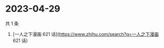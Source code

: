 # 2023-04-29

共 1 条

<!-- BEGIN -->
<!-- 最后更新时间 Sat Apr 29 2023 04:03:09 GMT+0800 (China Standard Time) -->

1. [一人之下漫画 621 话](https://www.zhihu.com/search?q=一人之下漫画 621 话)

<!-- END -->
